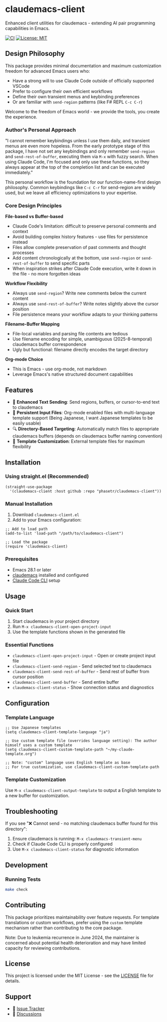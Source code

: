 # claudemacs-client

Enhanced client utilities for claudemacs - extending AI pair programming capabilities in Emacs.

[![CI](https://github.com/phasetr/claudemacs-client/workflows/CI/badge.svg)](https://github.com/phasetr/claudemacs-client/actions)
[![License: MIT](https://img.shields.io/badge/License-MIT-yellow.svg)](https://opensource.org/licenses/MIT)

## Design Philosophy

This package provides minimal documentation and maximum customization freedom for advanced Emacs users who:
- Have a strong will to use Claude Code outside of officially supported VSCode
- Prefer to configure their own efficient workflows
- Define their own transient menus and keybinding preferences
- Or are familiar with `send-region` patterns (like F# REPL `C-c C-r`)

Welcome to the freedom of Emacs world - we provide the tools, you create the experience.

### Author's Personal Approach

"I cannot remember keybindings unless I use them daily, and transient menus are even more hopeless. From the early prototype stage of this package, I have not set any keybindings and only remember `send-region` and `send-rest-of-buffer`, executing them via `M-x` with fuzzy search. When using Claude Code, I'm focused and only use these functions, so they always appear at the top of the completion list and can be executed immediately."

This personal workflow is the foundation for our function-name-first design philosophy. Common keybindings like `C-c C-r` for send-region are widely used, but we leave all efficiency optimizations to your expertise.

### Core Design Principles

**File-based vs Buffer-based**
- Claude Code's limitation: difficult to preserve personal comments and context
- Avoid building complex history features - use files for persistence instead
- Files allow complete preservation of past comments and thought processes
- Add content chronologically at the bottom, use `send-region` or `send-rest-of-buffer` to send specific parts
- When inspiration strikes after Claude Code execution, write it down in the file - no more forgotten ideas

**Workflow Flexibility**
- Always use `send-region`? Write new comments below the current content
- Always use `send-rest-of-buffer`? Write notes slightly above the cursor position
- File persistence means your workflow adapts to your thinking patterns

**Filename-Buffer Mapping**
- File-local variables and parsing file contents are tedious
- Use filename encoding for simple, unambiguous (2025-8-temporal) claudemacs buffer correspondence
- Ugly but functional: filename directly encodes the target directory

**Org-mode Choice**
- This is Emacs - use org-mode, not markdown
- Leverage Emacs's native structured document capabilities

## Features

- 🚀 **Enhanced Text Sending**: Send regions, buffers, or cursor-to-end text to claudemacs
- 📝 **Persistent Input Files**: Org-mode enabled files with multi-language template support (Being Japanese, I want Japanese templates to be easily usable)
- 🔍 **Directory-Based Targeting**: Automatically match files to appropriate claudemacs buffers (depends on claudemacs buffer naming convention)
- 📁 **Template Customization**: External template files for maximum flexibility

## Installation

### Using straight.el (Recommended)

```elisp
(straight-use-package
  '(claudemacs-client :host github :repo "phasetr/claudemacs-client"))
```

### Manual Installation

1. Download `claudemacs-client.el`
2. Add to your Emacs configuration:

```elisp
;; Add to load path
(add-to-list 'load-path "/path/to/claudemacs-client")

;; Load the package
(require 'claudemacs-client)
```

### Prerequisites

- Emacs 28.1 or later
- [claudemacs](https://github.com/cpoile/claudemacs) installed and configured
- [Claude Code CLI](https://github.com/anthropics/claude-code) setup

## Usage

### Quick Start

1. Start claudemacs in your project directory
2. Run `M-x claudemacs-client-open-project-input`
3. Use the template functions shown in the generated file

### Essential Functions

- `claudemacs-client-open-project-input` - Open or create project input file
- `claudemacs-client-send-region` - Send selected text to claudemacs
- `claudemacs-client-send-rest-of-buffer` - Send rest of buffer from cursor position
- `claudemacs-client-send-buffer` - Send entire buffer
- `claudemacs-client-status` - Show connection status and diagnostics

## Configuration

### Template Language

```elisp
;; Use Japanese templates
(setq claudemacs-client-template-language "ja")

;; Use custom template file (overrides language setting): The author himself uses a custom template
(setq claudemacs-client-custom-template-path "~/my-claude-template.org")

;; Note: "custom" language uses English template as base
;; For true customization, use claudemacs-client-custom-template-path
```

### Template Customization

Use `M-x claudemacs-client-output-template` to output a English template to a new buffer for customization.

## Troubleshooting

If you see "❌ Cannot send - no matching claudemacs buffer found for this directory":

1. Ensure claudemacs is running: `M-x claudemacs-transient-menu`
2. Check if Claude Code CLI is properly configured
3. Use `M-x claudemacs-client-status` for diagnostic information

## Development

### Running Tests

```bash
make check
```

## Contributing

This package prioritizes maintainability over feature requests. For template translations or custom workflows, prefer using the `custom` template mechanism rather than contributing to the core package.

Note: Due to leukemia recurrence in June 2024, the maintainer is concerned about potential health deterioration and may have limited capacity for reviewing contributions.

## License

This project is licensed under the MIT License - see the [LICENSE](LICENSE) file for details.

## Support

- 🐛 [Issue Tracker](https://github.com/phasetr/claudemacs-client/issues)
- 💬 [Discussions](https://github.com/phasetr/claudemacs-client/discussions)
